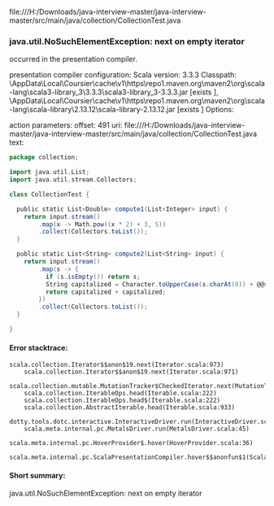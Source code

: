 file:///H:/Downloads/java-interview-master/java-interview-master/src/main/java/collection/CollectionTest.java
### java.util.NoSuchElementException: next on empty iterator

occurred in the presentation compiler.

presentation compiler configuration:
Scala version: 3.3.3
Classpath:
<HOME>\AppData\Local\Coursier\cache\v1\https\repo1.maven.org\maven2\org\scala-lang\scala3-library_3\3.3.3\scala3-library_3-3.3.3.jar [exists ], <HOME>\AppData\Local\Coursier\cache\v1\https\repo1.maven.org\maven2\org\scala-lang\scala-library\2.13.12\scala-library-2.13.12.jar [exists ]
Options:



action parameters:
offset: 491
uri: file:///H:/Downloads/java-interview-master/java-interview-master/src/main/java/collection/CollectionTest.java
text:
```scala
package collection;

import java.util.List;
import java.util.stream.Collectors;

class CollectionTest {

  public static List<Double> compute1(List<Integer> input) {
    return input.stream()
        .map(x -> Math.pow((x * 2) + 3, 5))
        .collect(Collectors.toList());
  }

  public static List<String> compute2(List<String> input) {
    return input.stream()
        .map(s -> {
          if (s.isEmpty()) return s;
          String capitalized = Character.toUpperCase(s.charAt(0)) + @@s.substring(1);
          return capitalized + capitalized;
        })
        .collect(Collectors.toList());
  }

}

```



#### Error stacktrace:

```
scala.collection.Iterator$$anon$19.next(Iterator.scala:973)
	scala.collection.Iterator$$anon$19.next(Iterator.scala:971)
	scala.collection.mutable.MutationTracker$CheckedIterator.next(MutationTracker.scala:76)
	scala.collection.IterableOps.head(Iterable.scala:222)
	scala.collection.IterableOps.head$(Iterable.scala:222)
	scala.collection.AbstractIterable.head(Iterable.scala:933)
	dotty.tools.dotc.interactive.InteractiveDriver.run(InteractiveDriver.scala:168)
	scala.meta.internal.pc.MetalsDriver.run(MetalsDriver.scala:45)
	scala.meta.internal.pc.HoverProvider$.hover(HoverProvider.scala:36)
	scala.meta.internal.pc.ScalaPresentationCompiler.hover$$anonfun$1(ScalaPresentationCompiler.scala:389)
```
#### Short summary: 

java.util.NoSuchElementException: next on empty iterator
